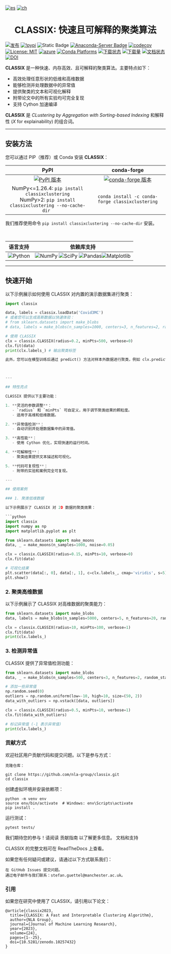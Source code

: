 [![es](https://img.shields.io/badge/lang-es-greenyellow.svg)](https://github.com/jonatasemidio/multilanguage-readme-pattern/blob/master/README.es.md)
[![ch](https://img.shields.io/badge/lang-ch-cyan.svg)](https://github.com/nla-group/classix/blob/master/README-ch.md)


<h1 align="center">
  CLASSIX: 快速且可解释的聚类算法
</h1>

[![发布](https://github.com/nla-group/classix/actions/workflows/package_release.yml/badge.svg?branch=master)](https://github.com/nla-group/classix/actions/workflows/package_release.yml)
[![!pypi](https://img.shields.io/pypi/v/classixclustering?color=red)](https://pypi.org/project/classixclustering/)
![Static Badge](https://img.shields.io/badge/Compiler-8A2BE2?label=Cython-Accelerated)
[![Anaconda-Server Badge](https://anaconda.org/conda-forge/classixclustering/badges/version.svg)](https://anaconda.org/conda-forge/classixclustering)
[![codecov](https://codecov.io/gh/nla-group/classix/branch/master/graph/badge.svg?token=D4MQZS67H1)](https://codecov.io/gh/nla-group/classix)
[![License: MIT](https://anaconda.org/conda-forge/classixclustering/badges/license.svg)](https://github.com/nla-group/classix/blob/master/LICENSE)
[![azure](https://dev.azure.com/conda-forge/feedstock-builds/_apis/build/status/classixclustering-feedstock?branchName=main)](https://dev.azure.com/conda-forge/feedstock-builds/_build/latest?definitionId=15797&branchName=main)
[![Conda Platforms](https://img.shields.io/conda/pn/conda-forge/classixclustering.svg)](https://anaconda.org/conda-forge/classixclustering)
[![下载状态](https://static.pepy.tech/badge/classixclustering)](https://pypi.org/project/classixclustering/)
[![下载量](https://img.shields.io/pypi/dm/classixclustering.svg?label=PyPI%20downloads)](https://pypi.org/project/classixclustering/)
[![文档状态](https://readthedocs.org/projects/classix/badge/?version=stable)](https://classix.readthedocs.io/en/latest/?badge=stable)
[![DOI](https://zenodo.org/badge/DOI/10.5281/zenodo.10257432.svg)](https://doi.org/10.5281/zenodo.10257432)

__CLASSIX__ 是一种快速、内存高效、且可解释的聚类算法。主要特点如下：

- 高效处理任意形状的低维和高维数据
- 能够检测并处理数据中的异常值
- 提供聚类的文本和可视化解释
- 附带论文中的所有实验均可完全复现
- 支持 Cython 加速编译

__CLASSIX__ 是 *CLustering by Aggregation with Sorting-based Indexing* 和解释性 (*X* for explainability) 的组合词。

---

## 安装方法

您可以通过 PIP（推荐）或 Conda 安装 __CLASSIX__：

| PyPI | conda-forge |
| :---: |:---: |
|[![PyPI 版本](https://badge.fury.io/py/classixclustering.svg)](https://pypi.org/project/classixclustering/) | [![conda-forge 版本](https://anaconda.org/conda-forge/classixclustering/badges/version.svg)](https://anaconda.org/conda-forge/classixclustering) |
| NumPy<=1.26.4: `pip install classixclustering` <br/> NumPy>2: `pip install classixclustering --no-cache-dir `| `conda install -c conda-forge classixclustering` |

我们推荐使用命令 `pip install classixclustering --no-cache-dir` 安装。

<br/>

__语言支持__ | __依赖库支持__  
:---:|:---:
![Python](https://img.shields.io/badge/python-3670A0?style=for-the-badge&logo=python&logoColor=ffdd54) |  ![NumPy](https://img.shields.io/badge/numpy-%23013243.svg?style=for-the-badge&logo=numpy&logoColor=white) ![SciPy](https://img.shields.io/badge/SciPy-%230C55A5.svg?style=for-the-badge&logo=scipy&logoColor=%white) ![Pandas](https://img.shields.io/badge/pandas-%23150458.svg?style=for-the-badge&logo=pandas&logoColor=white)![Matplotlib](https://img.shields.io/badge/Matplotlib-%23ffffff.svg?style=for-the-badge&logo=Matplotlib&logoColor=black) 

---

## 快速开始

以下示例展示如何使用 CLASSIX 对内置的演示数据集进行聚类：

```python
import classix

data, labels = classix.loadData('Covid3MC')
# 或者您可以生成高斯数据以快速体验：
# from sklearn.datasets import make_blobs
# data, labels = make_blobs(n_samples=1000, centers=3, n_features=2, random_state=0)

# 使用 CLASSIX
clx = classix.CLASSIX(radius=0.2, minPts=500, verbose=0)
clx.fit(data)
print(clx.labels_) # 输出聚类标签

此外，您可以在模型训练后通过 predict() 方法对样本外数据进行聚类，例如 clx.predict(data.iloc[:1000])。



---

## 特性亮点

CLASSIX 提供以下主要功能：

1. **灵活的参数调整**：
   - `radius` 和 `minPts` 可自定义，用于调节聚类结果的颗粒度。
   - 适用于高维和低维数据。

2. **异常值检测**：
   - 自动识别并处理数据集中的异常值。

3. **高性能**：
   - 使用 Cython 优化，实现快速的运行时间。

4. **可解释性**：
   - 聚类结果提供文本描述和可视化。

5. **代码可复现性**：
   - 附带的实验和案例完全可复现。

---

## 使用案例

### 1. 聚类低维数据

以下示例展示了 CLASSIX 对 2D 数据的聚类效果：

```python
import classix
import numpy as np
import matplotlib.pyplot as plt

from sklearn.datasets import make_moons
data, _ = make_moons(n_samples=1000, noise=0.05)

clx = classix.CLASSIX(radius=0.15, minPts=10, verbose=0)
clx.fit(data)

# 可视化结果
plt.scatter(data[:, 0], data[:, 1], c=clx.labels_, cmap='viridis', s=5)
plt.show()
```

### 2. 聚类高维数据

以下示例展示了 CLASSIX 对高维数据的聚类能力：

```python
from sklearn.datasets import make_blobs
data, labels = make_blobs(n_samples=5000, centers=5, n_features=20, random_state=0)

clx = classix.CLASSIX(radius=10, minPts=100, verbose=1)
clx.fit(data)
print(clx.labels_)
```

### 3. 检测异常值

CLASSIX 提供了异常值检测功能：

```python
from sklearn.datasets import make_blobs
data, _ = make_blobs(n_samples=500, centers=3, n_features=2, random_state=0)

# 添加一些异常值
np.random.seed(0)
outliers = np.random.uniform(low=-10, high=10, size=(50, 2))
data_with_outliers = np.vstack([data, outliers])

clx = classix.CLASSIX(radius=0.5, minPts=10, verbose=1)
clx.fit(data_with_outliers)

# 标记异常值 (-1 表示异常值)
print(clx.labels_)
```

### 贡献方式

欢迎社区用户贡献代码和提交问题。以下是参与方式：

    克隆仓库：
```
git clone https://github.com/nla-group/classix.git
cd classix
```

创建虚拟环境并安装依赖项：
```
python -m venv env
source env/bin/activate  # Windows: env\Scripts\activate
pip install .
```
运行测试：
```
pytest tests/
```
我们期待您的参与！请阅读 贡献指南 以了解更多信息。
文档和支持

CLASSIX 的完整文档可在 ReadTheDocs 上查看。

如果您有任何疑问或建议，请通过以下方式联系我们：

    在 GitHub Issues 提交问题。
    通过电子邮件与我们联系：stefan.guettel@manchester.ac.uk。


### 引用

如果您在研究中使用了 CLASSIX，请引用以下论文：
```
@article{classix2023,
  title={CLASSIX: A Fast and Interpretable Clustering Algorithm},
  author={NLA Group},
  journal={Journal of Machine Learning Research},
  year={2023},
  volume={24},
  pages={1--25},
  doi={10.5281/zenodo.10257432}
}
```
